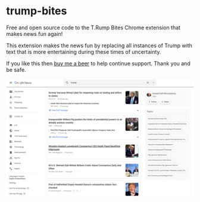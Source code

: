 # trump-bites
Free and open source code to the T.Rump Bites Chrome extension that makes
news fun again!

This extension makes the news fun by replacing all instances of Trump with
text that is more entertaining during these times of uncertainty.  

If you like this then [buy me a beer](https://www.buymeacoffee.com/mirswith)
to help continue support.  Thank you and be safe.

![Example](media/screenshot01.jpg)
